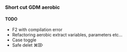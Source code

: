 ### Short cut GDM aerobic ###

#### TODO
 - F2 with compilation error
 - Refactoring aerobic extract variables, parameters etc...
 - Case toggle
 - Safe delet ⌘⌦
